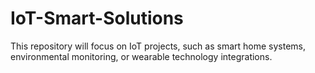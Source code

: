 # IoT-Smart-Solutions
This repository will focus on IoT projects, such as smart home systems, environmental monitoring, or wearable technology integrations.
